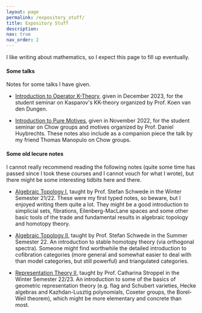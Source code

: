 ```yaml
---
layout: page
permalink: /expository_stuff/
title: Expository Stuff
description:
nav: true
nav_order: 2
---
```


I like writing about mathematics, so I expect this page to fill up eventually.

#### Some talks

Notes for some talks I have given.

- [Introduction to Operator K-Theory]({{https://lrnmhl.github.io}}/assets/pdf/talks/Operator_K-Theory_Talk.pdf), given in December 2023, for the student seminar on Kasparov's KK-theory organized by Prof. Koen van den Dungen.

- [Introduction to Pure Motives]({{https://lrnmhl.github.io}}/assets/pdf/talks/Chow_Groups_and_Pure_Motives_Talks.pdf), given in November 2022, for the student seminar on Chow groups and motives organized by Prof. Daniel Huybrechts. These notes also include as a companion piece the talk by my friend Thomas Manopulo on Chow groups.

#### Some old lecure notes

I cannot really recommend reading the following notes (quite some time has passed since I took these courses and I cannot vouch for what I wrote), but there might be some interesting tidbits here and there.

- [Algebraic Topology I]({{https://lrnmhl.github.io}}/assets/pdf/old_lecture_notes/AT1.pdf), taught by Prof. Stefan Schwede in the Winter Semester 21/22. These were my first typed notes, so beware, but I enjoyed writing them quite a lot. They might be a good introduction to simplicial sets, fibrations, Eilenberg-MacLane spaces and some other basic tools of the trade and fundamental results in algebraic topology and homotopy theory.

- [Algebraic Topology II]({{https://lrnmhl.github.io}}/assets/pdf/old_lecture_notes/AT2.pdf), taught by Prof. Stefan Schwede in the Summer Semester 22. An introduction to stable homotopy theory (via orthogonal spectra). Someone might find worthwhile the detailed introduction to cofibration categories (more general and somewhat easier to deal with than model categories, but still powerful) and triangulated categories.

- [Representation Theory II]({{https://lrnmhl.github.io}}/assets/pdf/old_lecture_notes/RT2.pdf), taught by Prof. Catharina Stroppel in the Winter Semester 22/23. An introduction to some of the basics of geometric representation theory (e.g. flag and Schubert varieties, Hecke algebras and Kazhdan-Lusztig polynomials, Coxeter groups, the Borel-Weil theorem), which might be more elementary and concrete than most.
